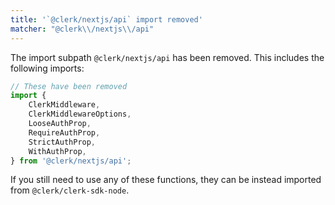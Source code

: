 ```yaml
---
title: '`@clerk/nextjs/api` import removed'
matcher: "@clerk\\/nextjs\\/api"
---
```


<!-- TODO: verify accuracy of this with dimitris -->

The import subpath `@clerk/nextjs/api` has been removed. This includes the following imports:

```js
// These have been removed
import {
	ClerkMiddleware,
	ClerkMiddlewareOptions,
	LooseAuthProp,
	RequireAuthProp,
	StrictAuthProp,
	WithAuthProp,
} from '@clerk/nextjs/api';
```

If you still need to use any of these functions, they can be instead imported from `@clerk/clerk-sdk-node`.

